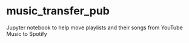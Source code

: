 # music_transfer_pub
Jupyter notebook to help move playlists and their songs from YouTube Music to Spotify
